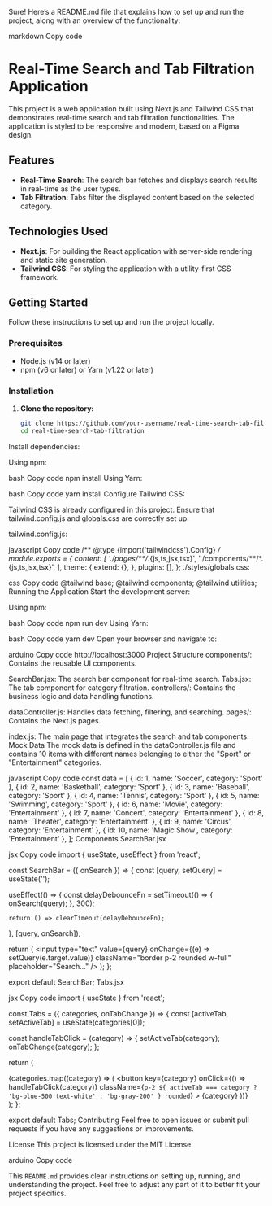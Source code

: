Sure! Here’s a README.md file that explains how to set up and run the project, along with an overview of the functionality:

markdown
Copy code
# Real-Time Search and Tab Filtration Application

This project is a web application built using Next.js and Tailwind CSS that demonstrates real-time search and tab filtration functionalities. The application is styled to be responsive and modern, based on a Figma design.

## Features

- **Real-Time Search**: The search bar fetches and displays search results in real-time as the user types.
- **Tab Filtration**: Tabs filter the displayed content based on the selected category.

## Technologies Used

- **Next.js**: For building the React application with server-side rendering and static site generation.
- **Tailwind CSS**: For styling the application with a utility-first CSS framework.

## Getting Started

Follow these instructions to set up and run the project locally.

### Prerequisites

- Node.js (v14 or later)
- npm (v6 or later) or Yarn (v1.22 or later)

### Installation

1. **Clone the repository:**

   ```bash
   git clone https://github.com/your-username/real-time-search-tab-filtration.git
   cd real-time-search-tab-filtration
Install dependencies:

Using npm:

bash
Copy code
npm install
Using Yarn:

bash
Copy code
yarn install
Configure Tailwind CSS:

Tailwind CSS is already configured in this project. Ensure that tailwind.config.js and globals.css are correctly set up:

tailwind.config.js:

javascript
Copy code
/** @type {import('tailwindcss').Config} */
module.exports = {
  content: [
    './pages/**/*.{js,ts,jsx,tsx}',
    './components/**/*.{js,ts,jsx,tsx}',
  ],
  theme: {
    extend: {},
  },
  plugins: [],
};
./styles/globals.css:

css
Copy code
@tailwind base;
@tailwind components;
@tailwind utilities;
Running the Application
Start the development server:

Using npm:

bash
Copy code
npm run dev
Using Yarn:

bash
Copy code
yarn dev
Open your browser and navigate to:

arduino
Copy code
http://localhost:3000
Project Structure
components/: Contains the reusable UI components.

SearchBar.jsx: The search bar component for real-time search.
Tabs.jsx: The tab component for category filtration.
controllers/: Contains the business logic and data handling functions.

dataController.js: Handles data fetching, filtering, and searching.
pages/: Contains the Next.js pages.

index.js: The main page that integrates the search and tab components.
Mock Data
The mock data is defined in the dataController.js file and contains 10 items with different names belonging to either the "Sport" or "Entertainment" categories.

javascript
Copy code
const data = [
  { id: 1, name: 'Soccer', category: 'Sport' },
  { id: 2, name: 'Basketball', category: 'Sport' },
  { id: 3, name: 'Baseball', category: 'Sport' },
  { id: 4, name: 'Tennis', category: 'Sport' },
  { id: 5, name: 'Swimming', category: 'Sport' },
  { id: 6, name: 'Movie', category: 'Entertainment' },
  { id: 7, name: 'Concert', category: 'Entertainment' },
  { id: 8, name: 'Theater', category: 'Entertainment' },
  { id: 9, name: 'Circus', category: 'Entertainment' },
  { id: 10, name: 'Magic Show', category: 'Entertainment' },
];
Components
SearchBar.jsx

jsx
Copy code
import { useState, useEffect } from 'react';

const SearchBar = ({ onSearch }) => {
  const [query, setQuery] = useState('');

  useEffect(() => {
    const delayDebounceFn = setTimeout(() => {
      onSearch(query);
    }, 300);

    return () => clearTimeout(delayDebounceFn);
  }, [query, onSearch]);

  return (
    <input
      type="text"
      value={query}
      onChange={(e) => setQuery(e.target.value)}
      className="border p-2 rounded w-full"
      placeholder="Search..."
    />
  );
};

export default SearchBar;
Tabs.jsx

jsx
Copy code
import { useState } from 'react';

const Tabs = ({ categories, onTabChange }) => {
  const [activeTab, setActiveTab] = useState(categories[0]);

  const handleTabClick = (category) => {
    setActiveTab(category);
    onTabChange(category);
  };

  return (
    <div className="flex space-x-4">
      {categories.map((category) => (
        <button
          key={category}
          onClick={() => handleTabClick(category)}
          className={`p-2 ${
            activeTab === category ? 'bg-blue-500 text-white' : 'bg-gray-200'
          } rounded`}
        >
          {category}
        </button>
      ))}
    </div>
  );
};

export default Tabs;
Contributing
Feel free to open issues or submit pull requests if you have any suggestions or improvements.

License
This project is licensed under the MIT License.

arduino
Copy code

This `README.md` provides clear instructions on setting up, running, and understanding the project. Feel free to adjust any part of it to better fit your project specifics.








